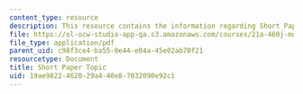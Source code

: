 ```yaml
---
content_type: resource
description: This resource contains the information regarding Short Paper Topic.
file: https://ol-ocw-studio-app-qa.s3.amazonaws.com/courses/21a-460j-medicine-religion-and-politics-in-africa-and-the-african-diaspora-spring-2005/19ae9822462029a440e87032090e92c1_MIT21A_460JS05_srt_pap3_5.pdf
file_type: application/pdf
parent_uid: c98f3ce4-ba55-0e44-e04a-45e02ab70f21
resourcetype: Document
title: Short Paper Topic
uid: 19ae9822-4620-29a4-40e8-7032090e92c1
---
```

